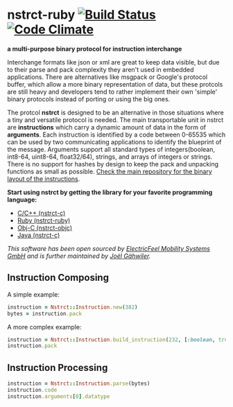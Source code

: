 # nstrct-ruby [![Build Status](https://travis-ci.org/nstrct/nstrct-ruby.png?branch=master)](https://travis-ci.org/nstrct/nstrct-ruby) [![Code Climate](https://codeclimate.com/github/nstrct/nstrct-ruby.png)](https://codeclimate.com/github/nstrct/nstrct-ruby)

**a multi-purpose binary protocol for instruction interchange**

Interchange formats like json or xml are great to keep data visible, but due to their parse and pack complexity they aren't used in embedded applications. There are alternatives like msgpack or Google's protocol buffer, which allow a more binary representation of data, but these protcols are still heavy and developers tend to rather implement their own 'simple' binary protocols instead of porting or using the big ones. 

The protcol **nstrct** is designed to be an alternative in those situations where a tiny and versatile protocol is needed. The main transportable unit in nstrct are **instructions** which carry a dynamic amount of data in the form of **arguments**. Each instruction is identified by a code between 0-65535 which can be used by two communicating applications to identify the blueprint of the message. Arguments support all standard types of integers(boolean, int8-64, uint8-64, float32/64), strings, and arrays of integers or strings. There is no support for hashes by design to keep the pack and unpacking functions as small as possible. [Check the main repository for the binary layout of the instructions](http://github.com/nstrct/nstrct).

**Start using nstrct by getting the library for your favorite programming language:**

* [C/C++ (nstrct-c)](http://github.com/nstrct/nstrct-c)
* [Ruby (nstrct-ruby)](http://github.com/nstrct/nstrct-ruby)
* [Obj-C (nstrct-objc)](http://github.com/nstrct/nstrct-objc)
* [Java (nstrct-c)](http://github.com/nstrct/nstrct-java)

_This software has been open sourced by [ElectricFeel Mobility Systems GmbH](http://electricfeel.com) and is further maintained by [Joël Gähwiler](http://github.com/256dpi)._

## Instruction Composing

A simple example:

```ruby
instruction = Nstrct::Instruction.new(382)
bytes = instruction.pack
```

A more complex example:

```ruby
instruction = Nstrct::Instruction.build_instruction(232, [:boolean, true], [:int8, 2], [:float32, 1.0], [[:uint16], [54, 23, 1973]])
instruction.pack
```

## Instruction Processing

```ruby
instruction = Nstrct::Instruction.parse(bytes)
instruction.code
instruction.arguments[0].datatype
```
